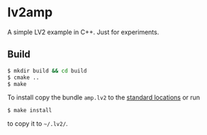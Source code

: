 # lv2amp

A simple LV2 example in C++. Just for experiments.

## Build
```bash
$ mkdir build && cd build
$ cmake ..
$ make
```

To install copy the bundle `amp.lv2` to the [standard
locations](http://lv2plug.in/pages/filesystem-hierarchy-standard.html)
or run

```
$ make install
```

to copy it to `~/.lv2/`.